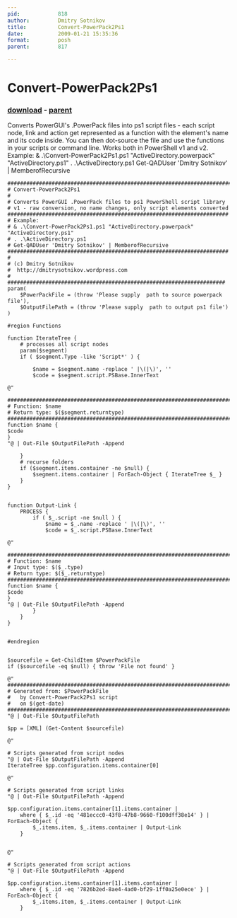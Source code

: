 ```yaml
---
pid:            818
author:         Dmitry Sotnikov
title:          Convert-PowerPack2Ps1
date:           2009-01-21 15:35:36
format:         posh
parent:         817

---
```


# Convert-PowerPack2Ps1

### [download](Scripts\818.ps1) - [parent](Scripts\817.md)

Converts PowerGUI's .PowerPack files into ps1 script files - each script node, link and action get represented as a function with the element's name and its code inside. You can then dot-source the file and use the functions in your scripts or command line. Works both in PowerShell v1 and v2.
Example:
& .\Convert-PowerPack2Ps1.ps1 "ActiveDirectory.powerpack" "ActiveDirectory.ps1"
. .\ActiveDirectory.ps1
Get-QADUser 'Dmitry Sotnikov' | MemberofRecursive

```posh
#######################################################################
# Convert-PowerPack2Ps1
# 
# Converts PowerGUI .PowerPack files to ps1 PowerShell script library
# v1 - raw conversion, no name changes, only script elements converted
######################################################################
# Example:
# & .\Convert-PowerPack2Ps1.ps1 "ActiveDirectory.powerpack" "ActiveDirectory.ps1"
# . .\ActiveDirectory.ps1
# Get-QADUser 'Dmitry Sotnikov' | MemberofRecursive
######################################################################
#
# (c) Dmitry Sotnikov
#  http://dmitrysotnikov.wordpress.com
#
#####################################################################
param(
	$PowerPackFile = (throw 'Please supply  path to source powerpack file'),
	$OutputFilePath = (throw 'Please supply  path to output ps1 file')
)

#region Functions

function IterateTree {
	# processes all script nodes
	param($segment)
	if ( $segment.Type -like 'Script*' ) {
		
		$name = $segment.name -replace ' |\(|\)', ''
		$code = $segment.script.PSBase.InnerText
		
@"

########################################################################
# Function: $name
# Return type: $($segment.returntype)
########################################################################
function $name {
$code
}
"@ | Out-File $OutputFilePath -Append		
		
	}
	# recurse folders
	if ($segment.items.container -ne $null) {
		$segment.items.container | ForEach-Object { IterateTree $_ }
	}
}


function Output-Link {
	PROCESS {
		if ( $_.script -ne $null ) { 
			$name = $_.name -replace ' |\(|\)', ''
			$code = $_.script.PSBase.InnerText

@"

########################################################################
# Function: $name
# Input type: $($_.type)
# Return type: $($_.returntype)
########################################################################
function $name {
$code
}
"@ | Out-File $OutputFilePath -Append		
		}
	}
}


#endregion


$sourcefile = Get-ChildItem $PowerPackFile
if ($sourcefile -eq $null) { throw 'File not found' }
	
@"
########################################################################
# Generated from: $PowerPackFile
#   by Convert-PowerPack2Ps1 script
#   on $(get-date)
########################################################################
"@ | Out-File $OutputFilePath

$pp = [XML] (Get-Content $sourcefile)

@"

# Scripts generated from script nodes
"@ | Out-File $OutputFilePath -Append
IterateTree $pp.configuration.items.container[0]

@"

# Scripts generated from script links
"@ | Out-File $OutputFilePath -Append

$pp.configuration.items.container[1].items.container | 
	where { $_.id -eq '481eccc0-43f8-47b8-9660-f100dff38e14' } | ForEach-Object {
		$_.items.item, $_.items.container | Output-Link
	}


@"

# Scripts generated from script actions
"@ | Out-File $OutputFilePath -Append

$pp.configuration.items.container[1].items.container | 
	where { $_.id -eq '7826b2ed-8ae4-4ad0-bf29-1ff0a25e0ece' } | ForEach-Object {
		$_.items.item, $_.items.container | Output-Link
	}
```
